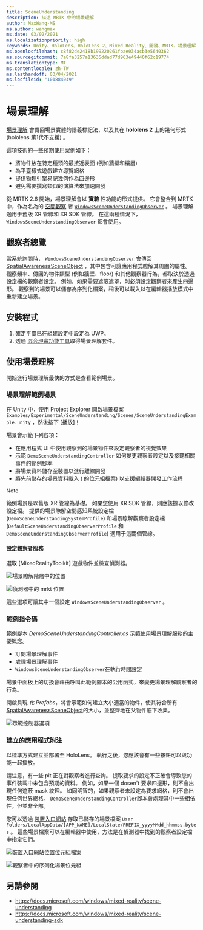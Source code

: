 ```yaml
---
title: SceneUnderstanding
description: 描述 MRTK 中的場景理解
author: MaxWang-MS
ms.author: wangmax
ms.date: 03/02/2021
ms.localizationpriority: high
keywords: Unity、HoloLens、HoloLens 2、Mixed Reality、開發、MRTK、場景理解
ms.openlocfilehash: c8f82de2418b199220261fbae034acb3e5640362
ms.sourcegitcommit: 7a8fa3257a13635ddad77d963e49440f62c19774
ms.translationtype: MT
ms.contentlocale: zh-TW
ms.lasthandoff: 03/04/2021
ms.locfileid: "101884049"
---
```

# <a name="scene-understanding"></a>場景理解

[場景理解](https://docs.microsoft.com/windows/mixed-reality/scene-understanding) 會傳回場景實體的語義標記法，以及其在 __hololens 2__ 上的幾何形式 (hololens 第1代不支援) 。

這項技術的一些預期使用案例如下：
* 將物件放在特定種類的最接近表面 (例如牆壁和樓層) 
* 為平臺樣式遊戲建立導覽網格
* 提供物理引擎易記幾何作為四邊形
* 避免需要撰寫類似的演算法來加速開發

從 MRTK 2.6 開始，場景理解會以 __實驗__ 性功能的形式提供。 它會整合到 MRTK 中，作為名為的 [空間觀察](spatial-awareness-getting-started.md#register-observers) 者 [`WindowsSceneUnderstandingObserver`](xref:Microsoft.MixedReality.Toolkit.WindowsSceneUnderstanding.Experimental.WindowsSceneUnderstandingObserver) 。 場景理解適用于舊版 XR 管線和 XR SDK 管線。 在這兩種情況下， `WindowsSceneUnderstandingObserver` 都會使用。

## <a name="observer-overview"></a>觀察者總覽

當系統詢問時， [`WindowsSceneUnderstandingObserver`](xref:Microsoft.MixedReality.Toolkit.WindowsSceneUnderstanding.Experimental.WindowsSceneUnderstandingObserver) 會傳回 [SpatialAwarenessSceneObject](xref:Microsoft.MixedReality.Toolkit.Experimental.SpatialAwareness.SpatialAwarenessSceneObject) ，其中包含可讓應用程式瞭解其周圍的屬性。 觀察頻率、傳回的物件類型 (例如牆壁、floor) 和其他觀察器行為，都取決於透過設定檔的觀察者設定。 例如，如果需要遮蔽遮罩，則必須設定觀察者來產生四邊形。 觀察到的場景可以儲存為序列化檔案，稍後可以載入以在編輯器播放模式中重新建立場景。

## <a name="setup"></a>安裝程式

1. 確定平臺已在組建設定中設定為 UWP。
1. 透過 [混合現實功能工具](https://aka.ms/MRFeatureTool)取得場景理解套件。

## <a name="using-scene-understanding"></a>使用場景理解

開始進行場景理解最快的方式是查看範例場景。

### <a name="scene-understanding-sample-scene"></a>場景理解範例場景

在 Unity 中，使用 Project Explorer 開啟場景檔案 `Examples/Experimental/SceneUnderstanding/Scenes/SceneUnderstandingExample.unity` ，然後按下 [播放]！

場景會示範下列各項：

* 在應用程式 UI 中使用觀察到的場景物件來設定觀察者的視覺效果
* 示範 `DemoSceneUnderstandingController` 如何變更觀察者設定以及接聽相關事件的範例腳本
* 將場景資料儲存至裝置以進行離線開發
* 將先前儲存的場景資料載入 ( 的位元組檔案) 以支援編輯器開發工作流程

> [!NOTE] 
> 範例場景是以舊版 XR 管線為基礎。 如果您使用 XR SDK 管線，則應該據以修改設定檔。 提供的場景瞭解空間感知系統設定檔 (`DemoSceneUnderstandingSystemProfile`) 和場景瞭解觀察者設定檔 (`DefaultSceneUnderstandingObserverProfile` 和 `DemoSceneUnderstandingObserverProfile`) 適用于這兩個管線。

#### <a name="configuring-the-observer-service"></a>設定觀察者服務

選取 [MixedRealityToolkit] 遊戲物件並檢查偵測器。

![場景瞭解階層中的位置](../images/spatial-awareness/MRTKHierarchy.png)

![偵測器中的 mrkt 位置](../images/spatial-awareness/MRTKLocation.png)

這些選項可讓其中一個設定 `WindowsSceneUnderstandingObserver` 。

### <a name="example-script"></a>範例指令碼

範例腳本 _DemoSceneUnderstandingController.cs_ 示範使用場景理解服務的主要概念。

* 訂閱場景理解事件
* 處理場景理解事件
* `WindowsSceneUnderstandingObserver`在執行時間設定

場景中面板上的切換會藉由呼叫此範例腳本的公用函式，來變更場景理解觀察者的行為。

開啟具現 *化 Prefabs*，將會示範如何建立大小適當的物件，使其符合所有 [SpatialAwarenessSceneObject](xref:Microsoft.MixedReality.Toolkit.Experimental.SpatialAwareness.SpatialAwarenessSceneObject)的大小，並整齊地在父物件底下收集。

![示範控制器選項](../images/spatial-awareness/Controller.png)

### <a name="built-app-notes"></a>建立的應用程式附注

以標準方式建立並部署至 HoloLens。 執行之後，您應該會有一些按鈕可以與功能一起播放。

請注意，有一些 pit 正在對觀察者進行查詢。 提取要求的設定不正確會導致您的事件裝載中未包含預期的資料。 例如，如果一個 dosen't 要求四邊形，則不會出現任何遮蔽 mask 紋理。 如同明智的，如果觀察者未設定為要求網格，則不會出現任何世界網格。 `DemoSceneUnderstandingController`腳本會處理其中一些相依性，但並非全部。

您可以透過 [裝置入口網站](https://docs.microsoft.com/windows/mixed-reality/using-the-windows-device-portal) 存取已儲存的場景檔案 `User Folders/LocalAppData/[APP_NAME]/LocalState/PREFIX_yyyyMMdd_hhmmss.bytes` 。 這些場景檔案可以在編輯器中使用，方法是在偵測器中找到的觀察者設定檔中指定它們。

![裝置入口網站位置位元組檔案](../images/spatial-awareness/BytesInDevicePortal.png)

![觀察者中的序列化場景位元組](../images/spatial-awareness/BytesLocationInObserver.png)

## <a name="see-also"></a>另請參閱

* https://docs.microsoft.com/windows/mixed-reality/scene-understanding
* https://docs.microsoft.com/windows/mixed-reality/scene-understanding-sdk

